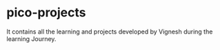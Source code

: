 # pico-projects
It contains all the learning and projects developed by Vignesh during the learning Journey.
